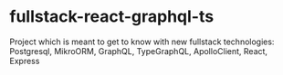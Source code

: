 # fullstack-react-graphql-ts

Project which is meant to get to know with new fullstack technologies:
Postgresql,
MikroORM,
GraphQL,
TypeGraphQL,
ApolloClient,
React,
Express
